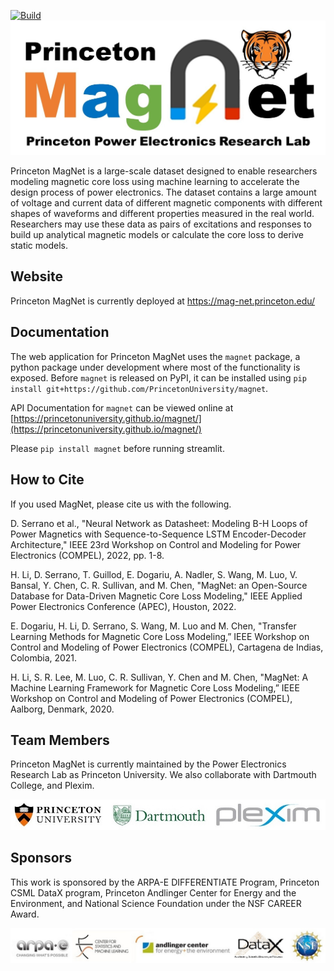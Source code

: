 [![Build](https://github.com/PrincetonUniversity/magnet/actions/workflows/main.yml/badge.svg)](https://github.com/PrincetonUniversity/magnet/actions/workflows/main.yml)
![MagNet Logo](app/img/magnetlogo.jpg)

Princeton MagNet is a large-scale dataset designed to enable researchers modeling magnetic core loss using machine learning to accelerate the design process of power electronics. The dataset contains a large amount of voltage and current data of different magnetic components with different shapes of waveforms and different properties measured in the real world. Researchers may use these data as pairs of excitations and responses to build up analytical magnetic models or calculate the core loss to derive static models.

## Website

Princeton MagNet is currently deployed at https://mag-net.princeton.edu/

## Documentation

The web application for Princeton MagNet uses the `magnet` package, a python package under development where most of
the functionality is exposed. Before `magnet` is released on PyPI, it can be installed using
`pip install git+https://github.com/PrincetonUniversity/magnet`.

API Documentation for `magnet` can be viewed online at [https://princetonuniversity.github.io/magnet/](https://princetonuniversity.github.io/magnet/)

Please `pip install magnet` before running streamlit.

## How to Cite

If you used MagNet, please cite us with the following.

D. Serrano et al., "Neural Network as Datasheet: Modeling B-H Loops of Power Magnetics with Sequence-to-Sequence LSTM Encoder-Decoder Architecture," IEEE 23rd Workshop on Control and Modeling for Power Electronics (COMPEL), 2022, pp. 1-8.

H. Li, D. Serrano, T. Guillod, E. Dogariu, A. Nadler, S. Wang, M. Luo, V. Bansal, Y. Chen, C. R. Sullivan, and M. Chen, "MagNet: an Open-Source Database for Data-Driven Magnetic Core Loss Modeling," IEEE Applied Power Electronics Conference (APEC), Houston, 2022.

E. Dogariu, H. Li, D. Serrano, S. Wang, M. Luo and M. Chen, "Transfer Learning Methods for Magnetic Core Loss Modeling,” IEEE Workshop on Control and Modeling of Power Electronics (COMPEL), Cartagena de Indias, Colombia, 2021.

H. Li, S. R. Lee, M. Luo, C. R. Sullivan, Y. Chen and M. Chen, "MagNet: A Machine Learning Framework for Magnetic Core Loss Modeling,” IEEE Workshop on Control and Modeling of Power Electronics (COMPEL), Aalborg, Denmark, 2020.

## Team Members

Princeton MagNet is currently maintained by the Power Electronics Research Lab as Princeton University. We also collaborate with Dartmouth College, and Plexim.

![MagNet Team](app/img/magnetteam.jpg)

## Sponsors

This work is sponsored by the ARPA-E DIFFERENTIATE Program, Princeton CSML DataX program, Princeton Andlinger Center for Energy and the Environment, and National Science Foundation under the NSF CAREER Award. 

![MagNet Sponsor](app/img/sponsor.jpg)
